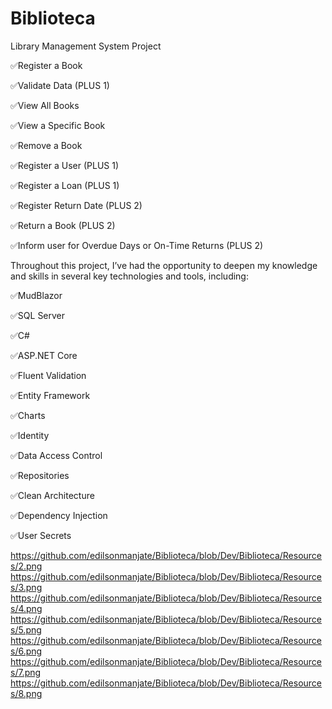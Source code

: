 # Biblioteca

Library Management System Project


✅Register a Book 

✅Validate Data (PLUS 1) 

✅View All Books

✅View a Specific Book

✅Remove a Book

✅Register a User (PLUS 1) 

✅Register a Loan (PLUS 1) 

✅Register Return Date (PLUS 2) 

✅Return a Book (PLUS 2) 

✅Inform user for Overdue Days or On-Time Returns (PLUS 2) 


Throughout this project, I’ve had the opportunity to deepen my knowledge and skills in several key technologies and tools, including:
 
✅MudBlazor 

✅SQL Server 

✅C# 

✅ASP.NET Core 

✅Fluent Validation  

✅Entity Framework 

✅Charts 

✅Identity 

✅Data Access Control 

✅Repositories  

✅Clean Architecture  

✅Dependency Injection  

✅User Secrets 





https://github.com/edilsonmanjate/Biblioteca/blob/Dev/Biblioteca/Resources/2.png
https://github.com/edilsonmanjate/Biblioteca/blob/Dev/Biblioteca/Resources/3.png
https://github.com/edilsonmanjate/Biblioteca/blob/Dev/Biblioteca/Resources/4.png
https://github.com/edilsonmanjate/Biblioteca/blob/Dev/Biblioteca/Resources/5.png
https://github.com/edilsonmanjate/Biblioteca/blob/Dev/Biblioteca/Resources/6.png
https://github.com/edilsonmanjate/Biblioteca/blob/Dev/Biblioteca/Resources/7.png
https://github.com/edilsonmanjate/Biblioteca/blob/Dev/Biblioteca/Resources/8.png
